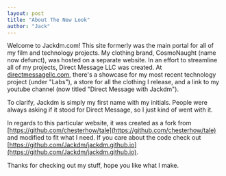 ```yaml
---
layout: post
title: "About The New Look"
author: "Jack"
---
```


Welcome to Jackdm.com! This site formerly was the main portal for all of my film and technology projects. My clothing brand, CosmoNaught (name now defunct), was hosted on a separate website. In an effort to streamline all of my projects, Direct Message LLC was created. At [directmessagellc.com](https://directmessagellc.com), there's a showcase for my most recent technology project (under "Labs"), a store for all the clothing I release, and a link to my youtube channel (now titled "Direct Message with Jackdm").

To clarify, Jackdm is simply my first name with my initials. People were always asking if it stood for Direct Message, so I just kind of went with it.

In regards to this particular website, it was created as a fork from [https://github.com/chesterhow/tale](https://github.com/chesterhow/tale) and modified to fit what I need. If you care about the code check out [https://github.com/Jackdm/jackdm.github.io](https://github.com/Jackdm/jackdm.github.io).

Thanks for checking out my stuff, hope you like what I make.
